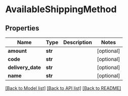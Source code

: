 # AvailableShippingMethod

## Properties
Name | Type | Description | Notes
------------ | ------------- | ------------- | -------------
**amount** | **str** |  | [optional] 
**code** | **str** |  | [optional] 
**delivery_date** | **str** |  | [optional] 
**name** | **str** |  | [optional] 

[[Back to Model list]](../README.md#documentation-for-models) [[Back to API list]](../README.md#documentation-for-api-endpoints) [[Back to README]](../README.md)


